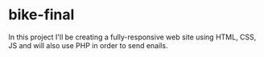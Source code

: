 # bike-final

In this project I'll be creating a fully-responsive web site using HTML, CSS, JS and will also use PHP in order to send enails. 
